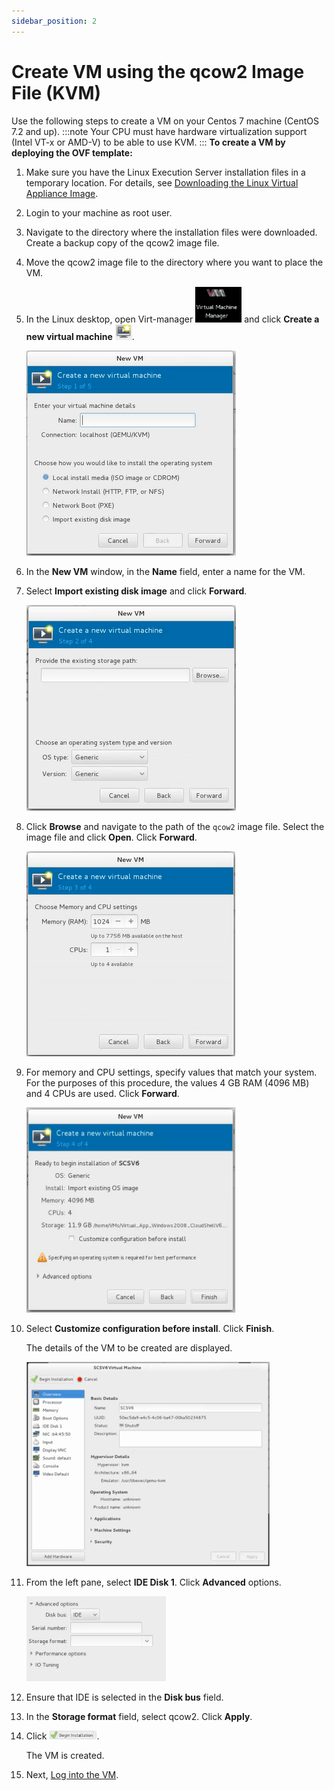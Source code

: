 ```yaml
---
sidebar_position: 2
---
```


# Create VM using the qcow2 Image File (KVM)

Use the following steps to create a VM on your Centos 7 machine (CentOS 7.2 and up).
:::note
Your CPU must have hardware virtualization support (Intel VT-x or AMD-V) to be able to use KVM.
:::
**To create a VM by deploying the OVF template:**

1. Make sure you have the Linux Execution Server installation files in a temporary location. For details, see [Downloading the Linux Virtual Appliance Image](../linux-es-va-overview/download-es-va-image.md).
2. Login to your machine as root user.
3. Navigate to the directory where the installation files were downloaded. Create a backup copy of the qcow2 image file.

4. Move the qcow2 image file to the directory where you want to place the VM.
5. In the Linux desktop, open Virt-manager ![](/Images/Linux2/Creating-a-VM-using-the-qcow2_74x57.png) and click **Create a new virtual machine** ![](/Images/Linux2/Creating-a-VM-using-the-qcow2_1.png).
    
    ![](/Images/Linux2/Creating-a-VM-using-the-qcow2_2.png)
    

6. In the **New VM** window, in the **Name** field, enter a name for the VM.
7. Select **Import existing disk image** and click **Forward**.
    
    ![](/Images/Linux2/Creating-a-VM-using-the-qcow2_3.png)
    

8. Click **Browse** and navigate to the path of the `qcow2` image file. Select the image file and click **Open**. Click **Forward**.
    
    ![](/Images/Linux2/Creating-a-VM-using-the-qcow2_4.png)
    

9. For memory and CPU settings, specify values that match your system. For the purposes of this procedure, the values 4 GB RAM (4096 MB) and 4 CPUs are used. Click **Forward**.
    
    ![](/Images/Linux2/Creating-a-VM-using-the-qcow2_5_334x328.png)
    

10. Select **Customize configuration before install**. Click **Finish**.
    
    The details of the VM to be created are displayed.
    
    ![](/Images/Linux2/Creating-a-VM-using-the-qcow2_6_389x327.png)
    

11. From the left pane, select **IDE Disk 1**. Click **Advanced** options.
    
    ![](/Images/Linux2/Creating-a-VM-using-the-qcow2_7_223x136.png)
    

12. Ensure that IDE is selected in the **Disk bus** field.
13. In the **Storage format** field, select qcow2. Click **Apply**.
14. Click ![](/Images/Linux2/Creating-a-VM-using-the-qcow2_8_76x14.png).
    
    The VM is created.
    
15. Next, [Log into the VM](../post-installation/log-into-the-vm.md).